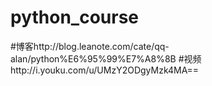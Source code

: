 # python_course
#博客http://blog.leanote.com/cate/qq-alan/python%E6%95%99%E7%A8%8B
#视频http://i.youku.com/u/UMzY2ODgyMzk4MA==
